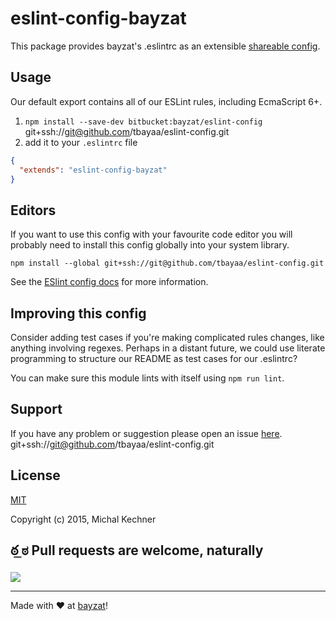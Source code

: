 # eslint-config-bayzat

This package provides bayzat's .eslintrc as an extensible [shareable config](http://eslint.org/docs/developer-guide/shareable-configs.html).

## Usage

Our default export contains all of our ESLint rules, including EcmaScript 6+.

1. `npm install --save-dev bitbucket:bayzat/eslint-config `
git+ssh://git@github.com/tbayaa/eslint-config.git
2. add it to your `.eslintrc` file

```json
{
  "extends": "eslint-config-bayzat"
}

```

## Editors

If you want to use this config with your favourite code editor you will probably need to install this config globally into your system library.

`npm install --global git+ssh://git@github.com/tbayaa/eslint-config.git`

See the [ESlint config docs](http://eslint.org/docs/user-guide/configuring#extending-configuration-files)
for more information.

## Improving this config

Consider adding test cases if you're making complicated rules changes, like
anything involving regexes. Perhaps in a distant future, we could use literate
programming to structure our README as test cases for our .eslintrc?

You can make sure this module lints with itself using `npm run lint`.

## Support
If you have any problem or suggestion please open an issue [here](https://github.com/tbayaa/eslint-config/issues).
git+ssh://git@github.com/tbayaa/eslint-config.git

## License

[MIT](http://opensource.org/licenses/MIT)

Copyright (c) 2015, Michal Kechner

## ఠ ͟ಠ Pull requests are welcome, naturally

![](http://i.imgur.com/Ikzywtp.gif)

----

Made with ♥ at [bayzat](http://bayzat.com)!
